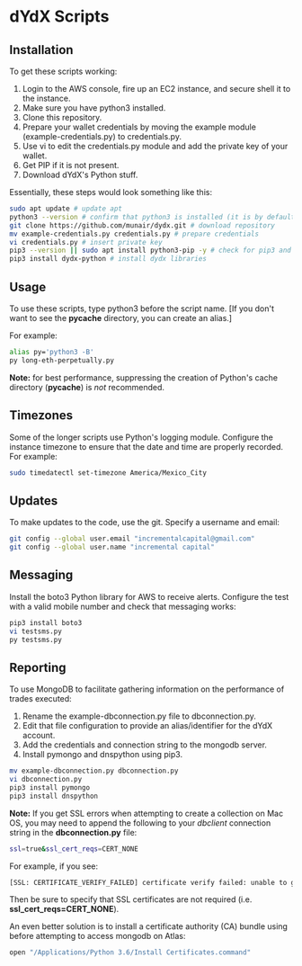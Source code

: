 # dYdX Scripts

## Installation

To get these scripts working:

1. Login to the AWS console, fire up an EC2 instance, and secure shell it to the instance.
2. Make sure you have python3 installed.
3. Clone this repository.
4. Prepare your wallet credentials by moving the example module (example-credentials.py) to credentials.py.
5. Use vi to edit the credentials.py module and add the private key of your wallet.
6. Get PIP if it is not present.
7. Download dYdX's Python stuff.

Essentially, these steps would look something like this:

```bash
sudo apt update # update apt
python3 --version # confirm that python3 is installed (it is by default on Ubuntu Server 18.04 LTS)
git clone https://github.com/munair/dydx.git # download repository
mv example-credentials.py credentials.py # prepare credentials
vi credentials.py # insert private key
pip3 --version || sudo apt install python3-pip -y # check for pip3 and install it if not found
pip3 install dydx-python # install dydx libraries
```

## Usage

To use these scripts, type python3 before the script name.
[If you don't want to see the __pycache__ directory, you can create an alias.]

For example:

```bash
alias py='python3 -B'
py long-eth-perpetually.py
```

**Note:** for best performance, suppressing the creation of Python's cache directory (__pycache__) is *not* recommended.

## Timezones

Some of the longer scripts use Python's logging module. Configure the instance timezone to ensure that the date and time are properly recorded. For example:

```bash
sudo timedatectl set-timezone America/Mexico_City
```

## Updates

To make updates to the code, use the git. Specify a username and email:

```bash
git config --global user.email "incrementalcapital@gmail.com"
git config --global user.name "incremental capital"
```

## Messaging

Install the boto3 Python library for AWS to receive alerts. Configure the test with a valid mobile number and check that messaging works:

```bash
pip3 install boto3
vi testsms.py
py testsms.py
```

## Reporting

To use MongoDB to facilitate gathering information on the performance of trades executed:

1. Rename the example-dbconnection.py file to dbconnection.py.
2. Edit that file configuration to provide an alias/identifier for the dYdX account.
3. Add the credentials and connection string to the mongodb server.
4. Install pymongo and dnspython using pip3.

```bash
mv example-dbconnection.py dbconnection.py
vi dbconnection.py
pip3 install pymongo
pip3 install dnspython
```

**Note:** If you get SSL errors when attempting to create a collection on Mac OS, you may need to append the following to your *dbclient* connection string in the **dbconnection.py** file:

```bash
ssl=true&ssl_cert_reqs=CERT_NONE
```

For example, if you see:

```bash
[SSL: CERTIFICATE_VERIFY_FAILED] certificate verify failed: unable to get local issuer certificate
```

Then be sure to specify that SSL certificates are not required (i.e. **ssl_cert_reqs=CERT_NONE**).

An even better solution is to install a certificate authority (CA) bundle using before attempting to access mongodb on Atlas:

```bash
open "/Applications/Python 3.6/Install Certificates.command"
```
